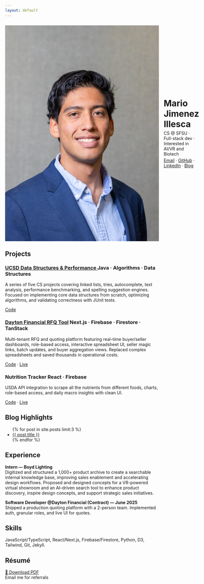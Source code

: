 ```yaml
---
layout: default
---
```


<link rel="stylesheet" href="/assets/style.css">


<div style="display:flex; align-items:center; gap:16px; margin-top:24px;">
  <img class="avatar" src="/assets/images/HeadShots097.jpg" alt="Mario Jimenez">
  <div>
    <h1 style="margin:0;">Mario Jimenez Illesca</h1>
    <p style="margin:4px 0 0 0;">CS @ SFSU · Full-stack dev · Interested in AI/VR and Biotech</p>
    <p style="margin:4px 0 0 0;">
      <a href="mailto:mariojillesca@gmail.com">Email</a> · 
      <a href="https://github.com/nochinxx">GitHub</a> · 
      <a href="https://www.linkedin.com/in/mario-jimenez-7b9683206/">LinkedIn</a> · 
      <a href="/blog/">Blog</a>
    </p>
  </div>
</div>

## Projects

<div class="grid">
  <div class="project-card">
    <h3><a href="{{ '/projects/ucsd-data-structures/' | relative_url }}">
      UCSD Data Structures & Performance
    </a>
      <span class="badge">Java · Algorithms · Data Structures</span>
    </h3>
    <p>
      A series of five CS projects covering linked lists, tries, autocomplete, text analysis, performance benchmarking, 
      and spelling suggestion engines. Focused on implementing core data structures from scratch, optimizing algorithms, 
      and validating correctness with JUnit tests. 
    </p>
    <p>
      <a href="https://github.com/nochinxx/ucsd-data-structures">Code</a>
    </p>
  </div>
</div>


<div class="grid">
  <div class="project-card">
    <h3><a href="{{ '/projects/dayton-sheets/' | relative_url }}">Dayton Financial RFQ Tool</a> 
      <span class="badge">Next.js · Firebase · Firestore · TanStack</span>
    </h3>
    <p>
      Multi-tenant RFQ and quoting platform featuring real-time buyer/seller dashboards, role-based access, interactive spreadsheet UI, seller magic links, batch updates, and buyer aggregation views. 
      Replaced complex spreadsheets and saved thousands in operational costs.
    </p>
    <p>
      <a href="https://github.com/nima64/Dayton-Sheets">Code</a> · 
      <a href="https://dayton-sheets-git-main-rintarouokabe12gmailcoms-projects.vercel.app/">Live</a>
    </p>
  </div>

  <div class="project-card">
    <h3>Nutrition Tracker <span class="badge">React · Firebase</span></h3>
    <p>
      USDA API integration to scrape all the nutrients from different foods, charts, role-based access, and daily macro insights with clean UI.
    </p>
    <p>
      <a href="https://github.com/nima64/nutrition-nextjs">Code</a> · 
      <a href="https://nutrition-nextjs.vercel.app/">Live</a>
    </p>
  </div>
</div>

## Blog Highlights

<ul>
  {% for post in site.posts limit:3 %}
    <li>
      <a href="{{ post.url }}">{{ post.title }}</a><br>
    </li>
  {% endfor %}
</ul>

## Experience

**Intern — Boyd Lighting**  
Digitized and structured a 1,000+ product archive to create a searchable internal knowledge base, improving sales enablement and accelerating design workflows. Proposed and designed concepts for a VR-powered virtual showroom and an AI-driven search tool to enhance product discovery, inspire design concepts, and support strategic sales initiatives.

**Software Developer @Dayton Financial (Contract) — June 2025**  
Shipped a production quoting platform with a 2-person team. Implemented auth, granular roles, and live UI for quotes.

## Skills

JavaScript/TypeScript, React/Next.js, Firebase/Firestore, Python, D3, Tailwind, Git, Jekyll.

## Résumé

<p>
  <a href="assets/documents/SepResume.pdf">📄 Download PDF</a><br>
  <span>Email me for referrals</span>
</p>

